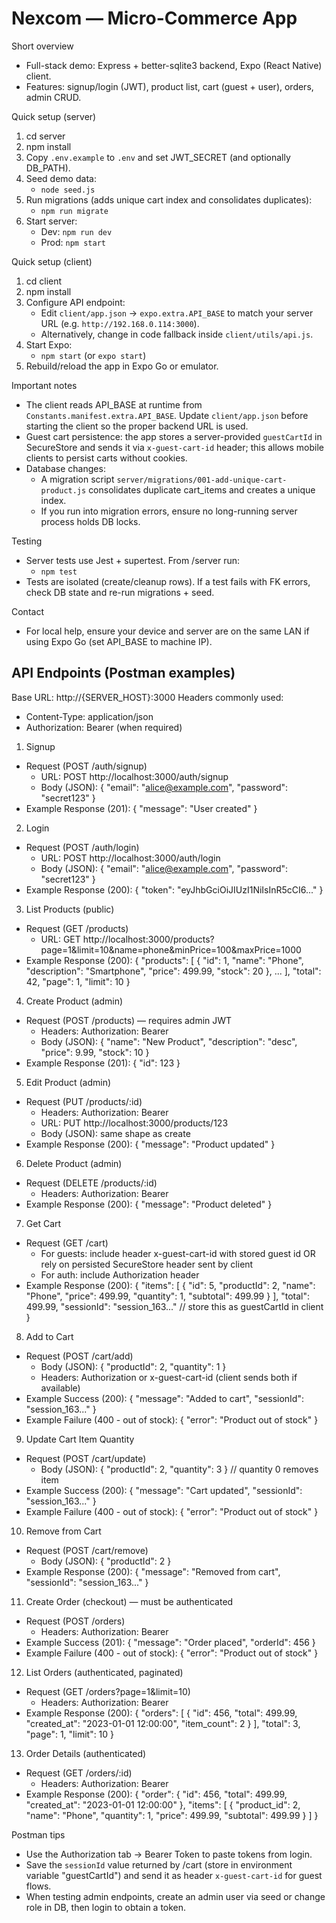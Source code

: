 # Nexcom — Micro-Commerce App

Short overview
- Full-stack demo: Express + better-sqlite3 backend, Expo (React Native) client.
- Features: signup/login (JWT), product list, cart (guest + user), orders, admin CRUD.

Quick setup (server)
1. cd server
2. npm install
3. Copy `.env.example` to `.env` and set JWT_SECRET (and optionally DB_PATH).
4. Seed demo data:
   - `node seed.js`
5. Run migrations (adds unique cart index and consolidates duplicates):
   - `npm run migrate`
6. Start server:
   - Dev: `npm run dev`
   - Prod: `npm start`

Quick setup (client)
1. cd client
2. npm install
3. Configure API endpoint:
   - Edit `client/app.json` -> `expo.extra.API_BASE` to match your server URL (e.g. `http://192.168.0.114:3000`).
   - Alternatively, change in code fallback inside `client/utils/api.js`.
4. Start Expo:
   - `npm start` (or `expo start`)
5. Rebuild/reload the app in Expo Go or emulator.

Important notes
- The client reads API_BASE at runtime from `Constants.manifest.extra.API_BASE`. Update `client/app.json` before starting the client so the proper backend URL is used.
- Guest cart persistence: the app stores a server-provided `guestCartId` in SecureStore and sends it via `x-guest-cart-id` header; this allows mobile clients to persist carts without cookies.
- Database changes:
  - A migration script `server/migrations/001-add-unique-cart-product.js` consolidates duplicate cart_items and creates a unique index.
  - If you run into migration errors, ensure no long-running server process holds DB locks.

Testing
- Server tests use Jest + supertest. From /server run:
  - `npm test`
- Tests are isolated (create/cleanup rows). If a test fails with FK errors, check DB state and re-run migrations + seed.

Contact
- For local help, ensure your device and server are on the same LAN if using Expo Go (set API_BASE to machine IP).

## API Endpoints (Postman examples)

Base URL: http://{SERVER_HOST}:3000
Headers commonly used:
- Content-Type: application/json
- Authorization: Bearer <JWT> (when required)

1) Signup
- Request (POST /auth/signup)
  - URL: POST http://localhost:3000/auth/signup
  - Body (JSON):
    {
      "email": "alice@example.com",
      "password": "secret123"
    }
- Example Response (201):
  {
    "message": "User created"
  }

2) Login
- Request (POST /auth/login)
  - URL: POST http://localhost:3000/auth/login
  - Body (JSON):
    {
      "email": "alice@example.com",
      "password": "secret123"
    }
- Example Response (200):
  {
    "token": "eyJhbGciOiJIUzI1NiIsInR5cCI6..."
  }

3) List Products (public)
- Request (GET /products)
  - URL: GET http://localhost:3000/products?page=1&limit=10&name=phone&minPrice=100&maxPrice=1000
- Example Response (200):
  {
    "products": [
      { "id": 1, "name": "Phone", "description": "Smartphone", "price": 499.99, "stock": 20 },
      ...
    ],
    "total": 42,
    "page": 1,
    "limit": 10
  }

4) Create Product (admin)
- Request (POST /products) — requires admin JWT
  - Headers: Authorization: Bearer <admin-token>
  - Body (JSON):
    { "name": "New Product", "description": "desc", "price": 9.99, "stock": 10 }
- Example Response (201):
  { "id": 123 }

5) Edit Product (admin)
- Request (PUT /products/:id)
  - Headers: Authorization: Bearer <admin-token>
  - URL: PUT http://localhost:3000/products/123
  - Body (JSON): same shape as create
- Example Response (200):
  { "message": "Product updated" }

6) Delete Product (admin)
- Request (DELETE /products/:id)
  - Headers: Authorization: Bearer <admin-token>
- Example Response (200):
  { "message": "Product deleted" }

7) Get Cart
- Request (GET /cart)
  - For guests: include header x-guest-cart-id with stored guest id OR rely on persisted SecureStore header sent by client
  - For auth: include Authorization header
- Example Response (200):
  {
    "items": [
      { "id": 5, "productId": 2, "name": "Phone", "price": 499.99, "quantity": 1, "subtotal": 499.99 }
    ],
    "total": 499.99,
    "sessionId": "session_163..." // store this as guestCartId in client
  }

8) Add to Cart
- Request (POST /cart/add)
  - Body (JSON): { "productId": 2, "quantity": 1 }
  - Headers: Authorization or x-guest-cart-id (client sends both if available)
- Example Success (200):
  { "message": "Added to cart", "sessionId": "session_163..." }
- Example Failure (400 - out of stock):
  { "error": "Product out of stock" }

9) Update Cart Item Quantity
- Request (POST /cart/update)
  - Body (JSON): { "productId": 2, "quantity": 3 } // quantity 0 removes item
- Example Success (200):
  { "message": "Cart updated", "sessionId": "session_163..." }
- Example Failure (400 - out of stock):
  { "error": "Product out of stock" }

10) Remove from Cart
- Request (POST /cart/remove)
  - Body (JSON): { "productId": 2 }
- Example Response (200):
  { "message": "Removed from cart", "sessionId": "session_163..." }

11) Create Order (checkout) — must be authenticated
- Request (POST /orders)
  - Headers: Authorization: Bearer <user-token>
- Example Success (201):
  { "message": "Order placed", "orderId": 456 }
- Example Failure (400 - out of stock):
  { "error": "Product out of stock" }

12) List Orders (authenticated, paginated)
- Request (GET /orders?page=1&limit=10)
  - Headers: Authorization: Bearer <user-token>
- Example Response (200):
  {
    "orders": [
      { "id": 456, "total": 499.99, "created_at": "2023-01-01 12:00:00", "item_count": 2 }
    ],
    "total": 3,
    "page": 1,
    "limit": 10
  }

13) Order Details (authenticated)
- Request (GET /orders/:id)
  - Headers: Authorization: Bearer <user-token>
- Example Response (200):
  {
    "order": { "id": 456, "total": 499.99, "created_at": "2023-01-01 12:00:00" },
    "items": [
      { "product_id": 2, "name": "Phone", "quantity": 1, "price": 499.99, "subtotal": 499.99 }
    ]
  }

Postman tips
- Use the Authorization tab -> Bearer Token to paste tokens from login.
- Save the `sessionId` value returned by /cart (store in environment variable "guestCartId") and send it as header `x-guest-cart-id` for guest flows.
- When testing admin endpoints, create an admin user via seed or change role in DB, then login to obtain a token.


